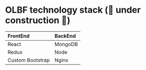 # OLBF technology stack (🚧 under construction 🚧)

| FrontEnd         | BackEnd |
| :--------------- | :------ |
| React            | MongoDB |
| Redux            | Node    |
| Custom Bootstrap | Nginx   |
